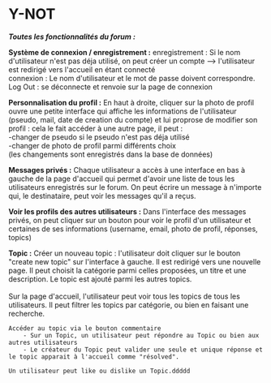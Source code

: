 # Y-NOT

***Toutes les fonctionnalités du forum :***	


**Système de connexion / enregistrement :**
    enregistrement : Si le nom d'utilisateur n'est pas déja utilisé, on peut créer un compte --> l'utilisateur est redirigé vers l'accueil en étant connecté<br/>
    connexion : Le nom d'utilisateur et le mot de passe doivent correspondre. <br/>
    Log Out : se déconnecte et renvoie sur la page de connexion <br/>


**Personnalisation du profil :**
    En haut à droite, cliquer sur la photo de profil ouvre une petite interface qui affiche les informations de l'utilisateur (pseudo, mail, date de creation du compte) et lui proprose de modifier son profil : cela le fait accéder à une autre page, il peut :<br/>
        -changer de pseudo si le pseudo n'est pas déja utilisé<br/>
        -changer de photo de profil parmi différents choix<br/>
        (les changements sont enregistrés dans la base de données)

**Messages privés :**
    Chaque utilisateur a accès à une interface en bas à gauche de la page d'accueil qui permet d'avoir une liste de tous les utilisateurs enregistrés sur le forum. On peut écrire un message à n'importe qui, le destinataire, peut voir les messages qu'il a reçus.

**Voir les profils des autres utilisateurs :**
    Dans l'interface des messages privés, on peut cliquer sur un bouton pour voir le profil d'un utilisateur et certaines de ses informations (username, email, photo de profil, réponses, topics)

**Topic :**
    Créer un nouveau topic : l'utilisateur doit cliquer sur le bouton "create new topic" sur l'interface à gauche. Il est redirigé vers une nouvelle page. Il peut choisit la catégorie parmi celles proposées, un titre et une description. Le topic est ajouté parmi les autres topics.<br/>
    <br/>
    Sur la page d'accueil, l'utilisateur peut voir tous les topics de tous les utilisateurs. Il peut filtrer les topics par catégorie, ou bien en faisant une recherche. <br/>
    
    Accéder au topic via le bouton commentaire  
        - Sur un Topic, un utilisateur peut répondre au Topic ou bien aux autres utilisateurs
        - Le créateur du Topic peut valider une seule et unique réponse et le topic apparait à l'accueil comme "résolved".

    Un utilisateur peut like ou dislike un Topic.ddddd
        
